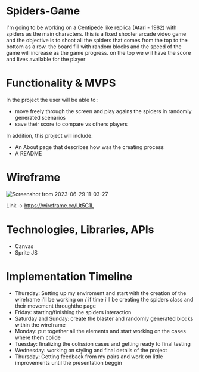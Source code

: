 # Spiders-Game
I'm going to be working on a Centipede like replica (Atari - 1982) with spiders as the main characters. this is a fixed shooter arcade video game and the objective is to shoot all the spiders that comes from the top to the bottom as a row. the board fill with random blocks and the speed of the game will increase as the game progress. on the top we will have the score and lives available for the player

# Functionality & MVPS
In the project the user will be able to :
<ul>
  <li>move freely through the screen and play agains the spiders in randomly generated scenarios</li>
  <li>save their score to compare vs others players</li>
  
</ul>

In addition, this project will include:
<ul>
    <li>An About page that describes how was the creating process</li>
    <li>A README</li>
</ul>

# Wireframe
![Screenshot from 2023-06-29 11-03-27](https://github.com/jeffreyferrert/Spiders-Game/assets/60533307/325fea2e-8b2b-43df-9ede-7c85eaf831b4)

Link -> https://wireframe.cc/Ut5C1L


# Technologies, Libraries, APIs
<ul>
    <li>Canvas</li>
    <li>Sprite JS</li>
</ul>

# Implementation Timeline
<ul>
    <li>Thursday: Setting up my enviroment and start with the creation of the wireframe i'll be working on / if time i'll be creating the spiders class and their movement throughthe page
    <li>Friday: starting/finishing the spiders interaction</li>
    <li>Saturday and Sunday: create the blaster and randomly generated blocks within the wireframe</li> 
    <li>Monday: put together all the elements and start working on the cases where them colide</li>
    <li>Tuesday: finalizing the colission cases and getting ready to final testing</li>
    <li>Wednesday: working on styling and final details of the project</li>
    <li>Thursday: Getting feedback from my pairs and work on little improvements until the presentation beggin</li>
</ul>
